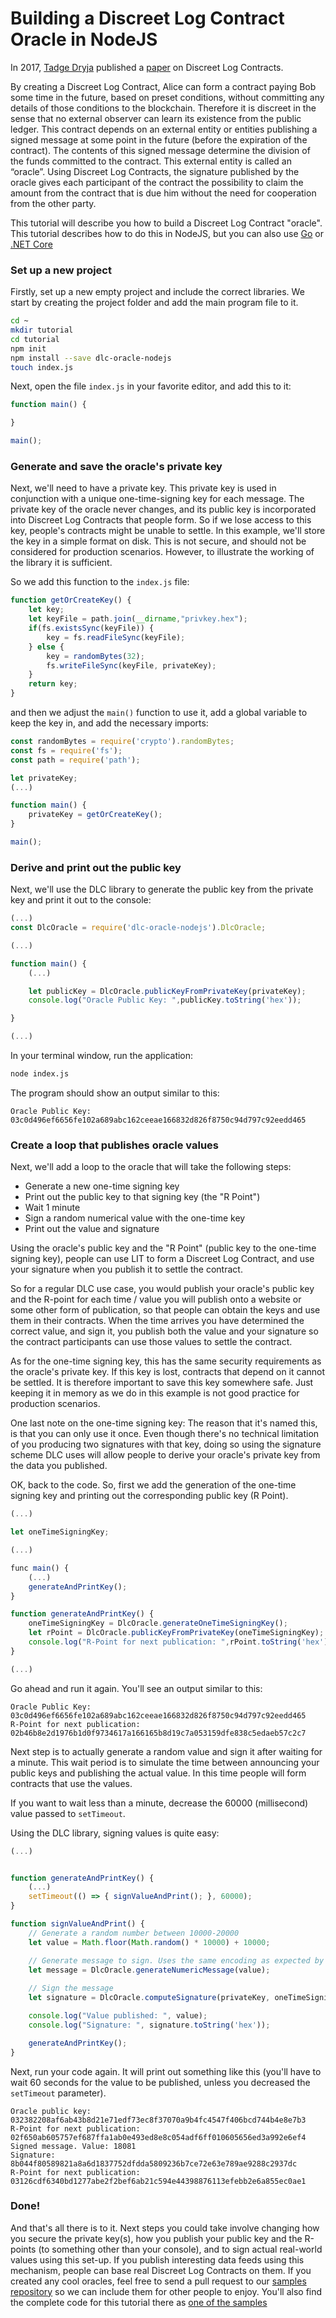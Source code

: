 # Building a Discreet Log Contract Oracle in NodeJS

In 2017, [Tadge Dryja](https://twitter.com/tdryja) published a [paper](https://adiabat.github.io/dlc.pdf) on Discreet Log Contracts. 

By creating a Discreet Log Contract, Alice can form a contract paying Bob some time in the future, based on preset conditions, without committing any details of those conditions to the blockchain. Therefore it is discreet in the sense that no external observer can learn its existence from the public ledger. This contract depends on an external entity or entities publishing a signed message at some point in the future (before the expiration of the contract). The contents of this signed message determine the division of the funds committed to the contract. This external entity is called an “oracle”. Using Discreet Log Contracts, the signature published by the oracle gives each participant of the contract the possibility to claim the amount from the contract that is due him without the need for cooperation from the other party. 

This tutorial will describe you how to build a Discreet Log Contract "oracle". This tutorial describes how to do this in NodeJS, but you can also use [Go](https://github.com/mit-dci/dlc-oracle-go/blob/master/TUTORIAL.md) or [.NET Core](https://github.com/mit-dci/dlc-oracle-dotnet/blob/master/TUTORIAL.md)

### Set up a new project

Firstly, set up a new empty project and include the correct libraries. We start by creating the project folder and add the main program file to it.

```bash
cd ~
mkdir tutorial
cd tutorial
npm init
npm install --save dlc-oracle-nodejs
touch index.js
```

Next, open the file `index.js` in your favorite editor, and add this to it:

```javascript
function main() {

}

main();
```

### Generate and save the oracle's private key

Next, we'll need to have a private key. This private key is used in conjunction with a unique one-time-signing key for each message. The private key of the oracle never changes, and its public key is incorporated into Discreet Log Contracts that people form. So if we lose access to this key, people's contracts might be unable to settle. In this example, we'll store the key in a simple format on disk. This is not secure, and should not be considered for production scenarios. However, to illustrate the working of the library it is sufficient.

So we add this function to the `index.js` file:

```javascript
function getOrCreateKey() {
	let key;
    let keyFile = path.join(__dirname,"privkey.hex");
    if(fs.existsSync(keyFile)) {
        key = fs.readFileSync(keyFile);
    } else {
        key = randomBytes(32);
        fs.writeFileSync(keyFile, privateKey);
    }
	return key;
}
```

and then we adjust the `main()` function to use it, add a global variable to keep the key in, and add the necessary imports:

```javascript
const randomBytes = require('crypto').randomBytes;
const fs = require('fs');
const path = require('path');

let privateKey;
(...)

function main() {
    privateKey = getOrCreateKey();
}

main();
```

### Derive and print out the public key

Next, we'll use the DLC library to generate the public key from the private key and print it out to the console:

```javascript
(...)
const DlcOracle = require('dlc-oracle-nodejs').DlcOracle;

(...)

function main() {
    (...)

    let publicKey = DlcOracle.publicKeyFromPrivateKey(privateKey);
    console.log("Oracle Public Key: ",publicKey.toString('hex'));

}

(...)
```

In your terminal window, run the application:

```bash
node index.js
```

The program should show an output similar to this:

```
Oracle Public Key:  03c0d496ef6656fe102a689abc162ceeae166832d826f8750c94d797c92eedd465
```

### Create a loop that publishes oracle values

Next, we'll add a loop to the oracle that will take the following steps:

* Generate a new one-time signing key
* Print out the public key to that signing key (the "R Point")
* Wait 1 minute
* Sign a random numerical value with the one-time key 
* Print out the value and signature

Using the oracle's public key and the "R Point" (public key to the one-time signing key), people can use LIT to form a Discreet Log Contract, and use your signature when you publish it to settle the contract.

So for a regular DLC use case, you would publish your oracle's public key and the R-point for each time / value you will publish onto a website or some other form of publication, so that people can obtain the keys and use them in their contracts. When the time arrives you have determined the correct value, and sign it, you publish both the value and your signature so the contract participants can use those values to settle the contract.

As for the one-time signing key, this has the same security requirements as the oracle's private key. If this key is lost, contracts that depend on it cannot be settled. It is therefore important to save this key somewhere safe. Just keeping it in memory as we do in this example is not good practice for production scenarios. 

One last note on the one-time signing key: The reason that it's named this, is that you can only use it once. Even though there's no technical limitation of you producing two signatures with that key, doing so using the signature scheme DLC uses will allow people to derive your oracle's private key from the data you published.

OK, back to the code. So, first we add the generation of the one-time signing key and printing out the corresponding public key (R Point).

```javascript
(...)

let oneTimeSigningKey;

(...)

func main() {
	(...)
	generateAndPrintKey();
}

function generateAndPrintKey() {
    oneTimeSigningKey = DlcOracle.generateOneTimeSigningKey();
    let rPoint = DlcOracle.publicKeyFromPrivateKey(oneTimeSigningKey);
    console.log("R-Point for next publication: ",rPoint.toString('hex'));
}

(...)
```

Go ahead and run it again. You'll see an output similar to this:

```
Oracle Public Key:  03c0d496ef6656fe102a689abc162ceeae166832d826f8750c94d797c92eedd465
R-Point for next publication:  02b46b8e2d1976b1d0f9734617a166165b8d19c7a053159dfe838c5edaeb57c2c7
```

Next step is to actually generate a random value and sign it after waiting for a minute. This wait period is to simulate the time between announcing your public keys and publishing the actual value. In this time people will form contracts that use the values.

If you want to wait less than a minute, decrease the 60000 (millisecond) value passed to `setTimeout`.

Using the DLC library, signing values is quite easy:

```javascript
(...)


function generateAndPrintKey() {
    (...)
	setTimeout(() => { signValueAndPrint(); }, 60000);
}

function signValueAndPrint() {
    // Generate a random number between 10000-20000
    let value = Math.floor(Math.random() * 10000) + 10000;

    // Generate message to sign. Uses the same encoding as expected by LIT when settling the contract
    let message = DlcOracle.generateNumericMessage(value);
    
    // Sign the message
    let signature = DlcOracle.computeSignature(privateKey, oneTimeSigningKey, message);

    console.log("Value published: ", value);
    console.log("Signature: ", signature.toString('hex'));

    generateAndPrintKey();
}
```

Next, run your code again. It will print out something like this (you'll have to wait 60 seconds for the value to be published, unless you decreased the `setTimeout` parameter).

```
Oracle public key: 032382208af6ab43b8d21e71edf73ec8f37070a9b4fc4547f406bcd744b4e8e7b3
R-Point for next publication: 02f650ab605757ef687ffa1ab0e493ed8e8c054adf6ff010605656ed3a992e6ef4
Signed message. Value: 18081
Signature: 8b044f80589821a8a6d1837752dfdda5809236b7ce72e63e789ae9288c2937dc
R-Point for next publication: 03126cdf6340bd1277abe2f2bef6ab21c594e44398876113efebb2e6a855ec0ae1
```

### Done!

And that's all there is to it. Next steps you could take involve changing how you secure the private key(s), how you publish your public key and the R-points (to something other than your console), and to sign actual real-world values using this set-up. If you publish interesting data feeds using this mechanism, people can base real Discreet Log Contracts on them. If you created any cool oracles, feel free to send a pull request to our [samples repository](https://github.com/mit-dci/dlc-oracle-nodejs-samples) so we can include them for other people to enjoy. You'll also find the complete code for this tutorial there as [one of the samples](https://github.com/mit-dci/dlc-oracle-nodejs-samples/tree/master/tutorial)